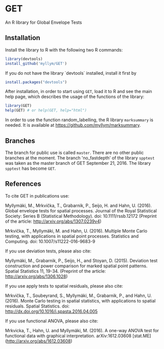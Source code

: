 # GET

An R library for Global Envelope Tests

## Installation

Install the library to R with the following two R commands:

```R
library(devtools)
install_github('myllym/GET')
```

If you do not have the library ´devtools´ installed, install it first by

```R
install.packages("devtools")
```

After installation, in order to start using `GET`, load it to R and see
the main help page, which describes the usage of the functions of the library:
```R
library(GET)
help(GET) # or help(GET, help="html")
```

In order to use the function random_labelling, the R library `marksummary` is
needed. It is available at https://github.com/myllym/marksummary.

## Branches

The branch for public use is called `master`. There are no other public branches at the moment.
The branch 'no_fastdepth' of the library `spptest` was taken as the master branch of GET September 21, 2016.
The library `spptest` has become `GET`.

## References

To cite GET in publications use:

Myllymäki, M., Mrkvička, T., Grabarnik, P., Seijo, H. and Hahn, U. (2016).
Global envelope tests for spatial processes. Journal of the Royal Statistical Society:
Series B (Statistical Methodology). doi: 10.1111/rssb.12172
(Preprint of the article: http://arxiv.org/abs/1307.0239v4)

Mrkvička, T., Myllymäki, M. and Hahn, U. (2016).
Multiple Monte Carlo testing, with applications in spatial point processes.
Statistics and Computing. doi: 10.1007/s11222-016-9683-9

If you use deviation tests, please also cite:

Myllymäki, M., Grabarnik, P., Seijo, H., and Stoyan, D. (2015).
Deviation test construction and power comparison for marked spatial point
patterns. Spatial Statistics 11, 19-34.
(Preprint of the article: http://arxiv.org/abs/1306.1028)

If you use apply tests to spatial residuals, please also cite:

Mrkvička, T., Soubeyrand, S., Myllymäki, M., Grabarnik, P., and Hahn, U. (2016).
Monte Carlo testing in spatial statistics, with applications to spatial residuals.
Spatial Statistics. doi: http://dx.doi.org/10.1016/j.spasta.2016.04.005

If you use functional ANOVA, please also cite:

Mrkvicka, T., Hahn, U. and Myllymäki, M. (2016).
A one-way ANOVA test for functional data with graphical interpretation.
arXiv:1612.03608 [stat.ME] (http://arxiv.org/abs/1612.03608)